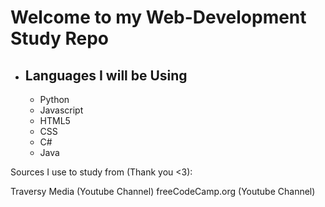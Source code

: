 # Welcome to my Web-Development Study Repo
* ## Languages I will be Using
  * Python
  * Javascript
  * HTML5
  * CSS
  * C#
  * Java

Sources I use to study from (Thank you &lt;3):

Traversy Media (Youtube Channel)
freeCodeCamp.org (Youtube Channel)
